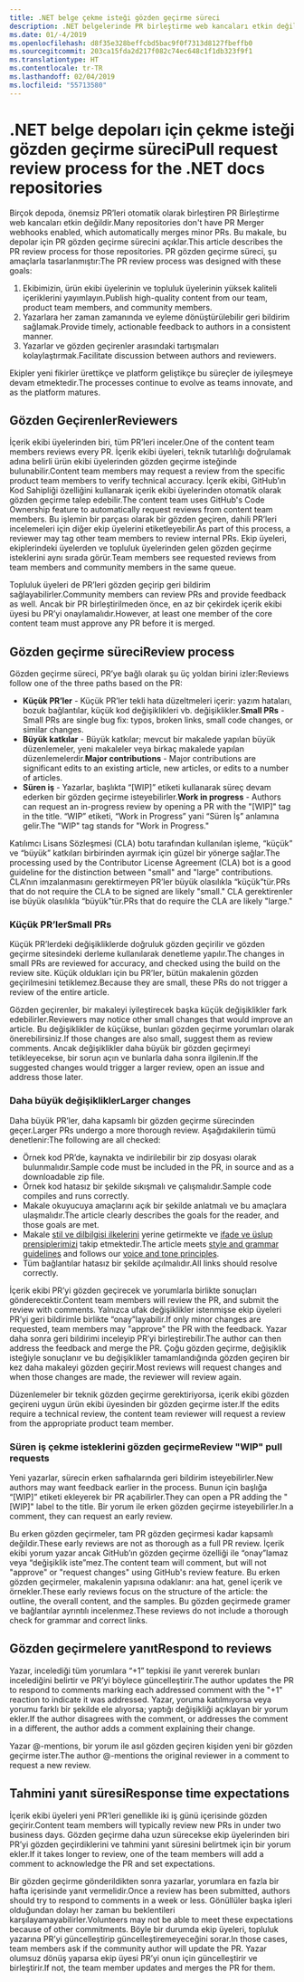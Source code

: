 ```yaml
---
title: .NET belge çekme isteği gözden geçirme süreci
description: .NET belgelerinde PR birleştirme web kancaları etkin değildir. Bu makale, bu depolar için PR sürecini açıklar
ms.date: 01/-4/2019
ms.openlocfilehash: d8f35e328beffcbd5bac9f0f7313d8127fbeffb0
ms.sourcegitcommit: 203ca15fda2d217f082c74ec648c1f1db323f9f1
ms.translationtype: HT
ms.contentlocale: tr-TR
ms.lasthandoff: 02/04/2019
ms.locfileid: "55713580"
---
```

# <a name="pull-request-review-process-for-the-net-docs-repositories"></a><span data-ttu-id="a74bb-104">.NET belge depoları için çekme isteği gözden geçirme süreci</span><span class="sxs-lookup"><span data-stu-id="a74bb-104">Pull request review process for the .NET docs repositories</span></span>

<span data-ttu-id="a74bb-105">Birçok depoda, önemsiz PR’leri otomatik olarak birleştiren PR Birleştirme web kancaları etkin değildir.</span><span class="sxs-lookup"><span data-stu-id="a74bb-105">Many repositories don't have PR Merger webhooks enabled, which automatically merges minor PRs.</span></span> <span data-ttu-id="a74bb-106">Bu makale, bu depolar için PR gözden geçirme sürecini açıklar.</span><span class="sxs-lookup"><span data-stu-id="a74bb-106">This article describes the PR review process for those repositories.</span></span> <span data-ttu-id="a74bb-107">PR gözden geçirme süreci, şu amaçlarla tasarlanmıştır:</span><span class="sxs-lookup"><span data-stu-id="a74bb-107">The PR review process was designed with these goals:</span></span>

1. <span data-ttu-id="a74bb-108">Ekibimizin, ürün ekibi üyelerinin ve topluluk üyelerinin yüksek kaliteli içeriklerini yayımlayın.</span><span class="sxs-lookup"><span data-stu-id="a74bb-108">Publish high-quality content from our team, product team members, and community members.</span></span>
1. <span data-ttu-id="a74bb-109">Yazarlara her zaman zamanında ve eyleme dönüştürülebilir geri bildirim sağlamak.</span><span class="sxs-lookup"><span data-stu-id="a74bb-109">Provide timely, actionable feedback to authors in a consistent manner.</span></span>
1. <span data-ttu-id="a74bb-110">Yazarlar ve gözden geçirenler arasındaki tartışmaları kolaylaştırmak.</span><span class="sxs-lookup"><span data-stu-id="a74bb-110">Facilitate discussion between authors and reviewers.</span></span>

<span data-ttu-id="a74bb-111">Ekipler yeni fikirler ürettikçe ve platform geliştikçe bu süreçler de iyileşmeye devam etmektedir.</span><span class="sxs-lookup"><span data-stu-id="a74bb-111">The processes continue to evolve as teams innovate, and as the platform matures.</span></span>

## <a name="reviewers"></a><span data-ttu-id="a74bb-112">Gözden Geçirenler</span><span class="sxs-lookup"><span data-stu-id="a74bb-112">Reviewers</span></span>

<span data-ttu-id="a74bb-113">İçerik ekibi üyelerinden biri, tüm PR’leri inceler.</span><span class="sxs-lookup"><span data-stu-id="a74bb-113">One of the content team members reviews every PR.</span></span> <span data-ttu-id="a74bb-114">İçerik ekibi üyeleri, teknik tutarlılığı doğrulamak adına belirli ürün ekibi üyelerinden gözden geçirme isteğinde bulunabilir.</span><span class="sxs-lookup"><span data-stu-id="a74bb-114">Content team members may request a review from the specific product team members to verify technical accuracy.</span></span> <span data-ttu-id="a74bb-115">İçerik ekibi, GitHub’ın Kod Sahipliği özelliğini kullanarak içerik ekibi üyelerinden otomatik olarak gözden geçirme talep edebilir.</span><span class="sxs-lookup"><span data-stu-id="a74bb-115">The content team uses GitHub's Code Ownership feature to automatically request reviews from content team members.</span></span> <span data-ttu-id="a74bb-116">Bu işlemin bir parçası olarak bir gözden geçiren, dahili PR’leri incelemeleri için diğer ekip üyelerini etiketleyebilir.</span><span class="sxs-lookup"><span data-stu-id="a74bb-116">As part of this process, a reviewer may tag other team members to review internal PRs.</span></span> <span data-ttu-id="a74bb-117">Ekip üyeleri, ekiplerindeki üyelerden ve topluluk üyelerinden gelen gözden geçirme isteklerini aynı sırada görür.</span><span class="sxs-lookup"><span data-stu-id="a74bb-117">Team members see requested reviews from team members and community members in the same queue.</span></span>

<span data-ttu-id="a74bb-118">Topluluk üyeleri de PR’leri gözden geçirip geri bildirim sağlayabilirler.</span><span class="sxs-lookup"><span data-stu-id="a74bb-118">Community members can review PRs and provide feedback as well.</span></span> <span data-ttu-id="a74bb-119">Ancak bir PR birleştirilmeden önce, en az bir çekirdek içerik ekibi üyesi bu PR’yi onaylamalıdır.</span><span class="sxs-lookup"><span data-stu-id="a74bb-119">However, at least one member of the core content team must approve any PR before it is merged.</span></span>

## <a name="review-process"></a><span data-ttu-id="a74bb-120">Gözden geçirme süreci</span><span class="sxs-lookup"><span data-stu-id="a74bb-120">Review process</span></span>

<span data-ttu-id="a74bb-121">Gözden geçirme süreci, PR’ye bağlı olarak şu üç yoldan birini izler:</span><span class="sxs-lookup"><span data-stu-id="a74bb-121">Reviews follow one of the three paths based on the PR:</span></span>

- <span data-ttu-id="a74bb-122">**Küçük PR’ler** - Küçük PR’ler tekli hata düzeltmeleri içerir: yazım hataları, bozuk bağlantılar, küçük kod değişiklikleri vb. değişiklikler.</span><span class="sxs-lookup"><span data-stu-id="a74bb-122">**Small PRs** - Small PRs are single bug fix: typos, broken links, small code changes, or similar changes.</span></span>
- <span data-ttu-id="a74bb-123">**Büyük katkılar** - Büyük katkılar; mevcut bir makalede yapılan büyük düzenlemeler, yeni makaleler veya birkaç makalede yapılan düzenlemelerdir.</span><span class="sxs-lookup"><span data-stu-id="a74bb-123">**Major contributions** - Major contributions are significant edits to an existing article, new articles, or edits to a number of articles.</span></span>
- <span data-ttu-id="a74bb-124">**Süren iş** - Yazarlar, başlıkta “[WIP]” etiketi kullanarak süreç devam ederken bir gözden geçirme isteyebilirler.</span><span class="sxs-lookup"><span data-stu-id="a74bb-124">**Work in progress** - Authors can request an in-progress review by opening a PR with the "[WIP]" tag in the title.</span></span> <span data-ttu-id="a74bb-125">“WIP” etiketi, “Work in Progress” yani “Süren İş” anlamına gelir.</span><span class="sxs-lookup"><span data-stu-id="a74bb-125">The "WIP" tag stands for "Work in Progress."</span></span> 

<span data-ttu-id="a74bb-126">Katılımcı Lisans Sözleşmesi (CLA) botu tarafından kullanılan işleme, “küçük” ve “büyük” katkıları birbirinden ayırmak için güzel bir yönerge sağlar.</span><span class="sxs-lookup"><span data-stu-id="a74bb-126">The processing used by the Contributor License Agreement (CLA) bot is a good guideline for the distinction between "small" and "large" contributions.</span></span> <span data-ttu-id="a74bb-127">CLA’nın imzalanmasını gerektirmeyen PR’ler büyük olasılıkla “küçük”tür.</span><span class="sxs-lookup"><span data-stu-id="a74bb-127">PRs that do not require the CLA to be signed are likely "small."</span></span> <span data-ttu-id="a74bb-128">CLA gerektirenler ise büyük olasılıkla “büyük”tür.</span><span class="sxs-lookup"><span data-stu-id="a74bb-128">PRs that do require the CLA are likely "large."</span></span>

### <a name="small-prs"></a><span data-ttu-id="a74bb-129">Küçük PR’ler</span><span class="sxs-lookup"><span data-stu-id="a74bb-129">Small PRs</span></span>

<span data-ttu-id="a74bb-130">Küçük PR’lerdeki değişikliklerde doğruluk gözden geçirilir ve gözden geçirme sitesindeki derleme kullanılarak denetleme yapılır.</span><span class="sxs-lookup"><span data-stu-id="a74bb-130">The changes in small PRs are reviewed for accuracy, and checked using the build on the review site.</span></span> <span data-ttu-id="a74bb-131">Küçük oldukları için bu PR’ler, bütün makalenin gözden geçirilmesini tetiklemez.</span><span class="sxs-lookup"><span data-stu-id="a74bb-131">Because they are small, these PRs do not trigger a review of the entire article.</span></span> 

<span data-ttu-id="a74bb-132">Gözden geçirenler, bir makaleyi iyileştirecek başka küçük değişiklikler fark edebilirler.</span><span class="sxs-lookup"><span data-stu-id="a74bb-132">Reviewers may notice other small changes that would improve an article.</span></span> <span data-ttu-id="a74bb-133">Bu değişiklikler de küçükse, bunları gözden geçirme yorumları olarak önerebilirsiniz.</span><span class="sxs-lookup"><span data-stu-id="a74bb-133">If those changes are also small, suggest them as review comments.</span></span> <span data-ttu-id="a74bb-134">Ancak değişiklikler daha büyük bir gözden geçirmeyi tetikleyecekse, bir sorun açın ve bunlarla daha sonra ilgilenin.</span><span class="sxs-lookup"><span data-stu-id="a74bb-134">If the suggested changes would trigger a larger review, open an issue and address those later.</span></span> 

### <a name="larger-changes"></a><span data-ttu-id="a74bb-135">Daha büyük değişiklikler</span><span class="sxs-lookup"><span data-stu-id="a74bb-135">Larger changes</span></span>

<span data-ttu-id="a74bb-136">Daha büyük PR’ler, daha kapsamlı bir gözden geçirme sürecinden geçer.</span><span class="sxs-lookup"><span data-stu-id="a74bb-136">Larger PRs undergo a more thorough review.</span></span> <span data-ttu-id="a74bb-137">Aşağıdakilerin tümü denetlenir:</span><span class="sxs-lookup"><span data-stu-id="a74bb-137">The following are all checked:</span></span>

- <span data-ttu-id="a74bb-138">Örnek kod PR’de, kaynakta ve indirilebilir bir zip dosyası olarak bulunmalıdır.</span><span class="sxs-lookup"><span data-stu-id="a74bb-138">Sample code must be included in the PR, in source and as a downloadable zip file.</span></span>
- <span data-ttu-id="a74bb-139">Örnek kod hatasız bir şekilde sıkışmalı ve çalışmalıdır.</span><span class="sxs-lookup"><span data-stu-id="a74bb-139">Sample code compiles and runs correctly.</span></span>
- <span data-ttu-id="a74bb-140">Makale okuyucuya amaçlarını açık bir şekilde anlatmalı ve bu amaçlara ulaşmalıdır.</span><span class="sxs-lookup"><span data-stu-id="a74bb-140">The article clearly describes the goals for the reader, and those goals are met.</span></span>
- <span data-ttu-id="a74bb-141">Makale [stil ve dilbilgisi ilkelerini](dotnet-style-guide.md) yerine getirmekte ve [ifade ve üslup prensiplerimizi](dotnet-voice-tone.md) takip etmektedir.</span><span class="sxs-lookup"><span data-stu-id="a74bb-141">The article meets [style and grammar guidelines](dotnet-style-guide.md) and follows our [voice and tone principles](dotnet-voice-tone.md).</span></span>
- <span data-ttu-id="a74bb-142">Tüm bağlantılar hatasız bir şekilde açılmalıdır.</span><span class="sxs-lookup"><span data-stu-id="a74bb-142">All links should resolve correctly.</span></span>

<span data-ttu-id="a74bb-143">İçerik ekibi PR’yi gözden geçirecek ve yorumlarla birlikte sonuçları gönderecektir.</span><span class="sxs-lookup"><span data-stu-id="a74bb-143">Content team members will review the PR, and submit the review with comments.</span></span> <span data-ttu-id="a74bb-144">Yalnızca ufak değişiklikler istenmişse ekip üyeleri PR’yi geri bildirimle birlikte “onay”layabilir.</span><span class="sxs-lookup"><span data-stu-id="a74bb-144">If only minor changes are requested, team members may "approve" the PR with the feedback.</span></span> <span data-ttu-id="a74bb-145">Yazar daha sonra geri bildirimi inceleyip PR’yi birleştirebilir.</span><span class="sxs-lookup"><span data-stu-id="a74bb-145">The author can then address the feedback and merge the PR.</span></span> <span data-ttu-id="a74bb-146">Çoğu gözden geçirme, değişiklik isteğiyle sonuçlanır ve bu değişiklikler tamamlandığında gözden geçiren bir kez daha makaleyi gözden geçirir.</span><span class="sxs-lookup"><span data-stu-id="a74bb-146">Most reviews will request changes and when those changes are made, the reviewer will review again.</span></span>

<span data-ttu-id="a74bb-147">Düzenlemeler bir teknik gözden geçirme gerektiriyorsa, içerik ekibi gözden geçireni uygun ürün ekibi üyesinden bir gözden geçirme ister.</span><span class="sxs-lookup"><span data-stu-id="a74bb-147">If the edits require a technical review, the content team reviewer will request a review from the appropriate product team member.</span></span>

### <a name="review-wip-pull-requests"></a><span data-ttu-id="a74bb-148">Süren iş çekme isteklerini gözden geçirme</span><span class="sxs-lookup"><span data-stu-id="a74bb-148">Review "WIP" pull requests</span></span>

<span data-ttu-id="a74bb-149">Yeni yazarlar, sürecin erken safhalarında geri bildirim isteyebilirler.</span><span class="sxs-lookup"><span data-stu-id="a74bb-149">New authors may want feedback earlier in the process.</span></span> <span data-ttu-id="a74bb-150">Bunun için başlığa “[WIP]” etiketi ekleyerek bir PR açabilirler.</span><span class="sxs-lookup"><span data-stu-id="a74bb-150">They can open a PR adding the "[WIP]" label to the title.</span></span> <span data-ttu-id="a74bb-151">Bir yorum ile erken gözden geçirme isteyebilirler.</span><span class="sxs-lookup"><span data-stu-id="a74bb-151">In a comment, they can request an early review.</span></span>

<span data-ttu-id="a74bb-152">Bu erken gözden geçirmeler, tam PR gözden geçirmesi kadar kapsamlı değildir.</span><span class="sxs-lookup"><span data-stu-id="a74bb-152">These early reviews are not as thorough as a full PR review.</span></span> <span data-ttu-id="a74bb-153">İçerik ekibi yorum yazar ancak GitHub’ın gözden geçirme özelliği ile “onay”lamaz veya “değişiklik iste”mez.</span><span class="sxs-lookup"><span data-stu-id="a74bb-153">The content team will comment, but will not "approve" or "request changes" using GitHub's review feature.</span></span> <span data-ttu-id="a74bb-154">Bu erken gözden geçirmeler, makalenin yapısına odaklanır: ana hat, genel içerik ve örnekler.</span><span class="sxs-lookup"><span data-stu-id="a74bb-154">These early reviews focus on the structure of the article: the outline, the overall content, and the samples.</span></span> <span data-ttu-id="a74bb-155">Bu gözden geçirmede gramer ve bağlantılar ayrıntılı incelenmez.</span><span class="sxs-lookup"><span data-stu-id="a74bb-155">These reviews do not include a thorough check for grammar and correct links.</span></span>

## <a name="respond-to-reviews"></a><span data-ttu-id="a74bb-156">Gözden geçirmelere yanıt</span><span class="sxs-lookup"><span data-stu-id="a74bb-156">Respond to reviews</span></span>

<span data-ttu-id="a74bb-157">Yazar, incelediği tüm yorumlara “+1” tepkisi ile yanıt vererek bunları incelediğini belirtir ve PR’yi böylece güncelleştirir.</span><span class="sxs-lookup"><span data-stu-id="a74bb-157">The author updates the PR to respond to comments marking each addressed comment with the "+1" reaction to indicate it was addressed.</span></span> <span data-ttu-id="a74bb-158">Yazar, yoruma katılmıyorsa veya yorumu farklı bir şekilde ele alıyorsa; yaptığı değişikliği açıklayan bir yorum ekler.</span><span class="sxs-lookup"><span data-stu-id="a74bb-158">If the author disagrees with the comment, or addresses the comment in a different, the author adds a comment explaining their change.</span></span>

<span data-ttu-id="a74bb-159">Yazar @-mentions, bir yorum ile asıl gözden geçiren kişiden yeni bir gözden geçirme ister.</span><span class="sxs-lookup"><span data-stu-id="a74bb-159">The author @-mentions the original reviewer in a comment to request a new review.</span></span> 

## <a name="response-time-expectations"></a><span data-ttu-id="a74bb-160">Tahmini yanıt süresi</span><span class="sxs-lookup"><span data-stu-id="a74bb-160">Response time expectations</span></span>

<span data-ttu-id="a74bb-161">İçerik ekibi üyeleri yeni PR’leri genellikle iki iş günü içerisinde gözden geçirir.</span><span class="sxs-lookup"><span data-stu-id="a74bb-161">Content team members will typically review new PRs in under two business days.</span></span> <span data-ttu-id="a74bb-162">Gözden geçirme daha uzun sürecekse ekip üyelerinden biri PR’yi gözden geçirdiklerini ve tahmini yanıt süresini belirtmek için bir yorum ekler.</span><span class="sxs-lookup"><span data-stu-id="a74bb-162">If it takes longer to review, one of the team members will add a comment to acknowledge the PR and set expectations.</span></span>

<span data-ttu-id="a74bb-163">Bir gözden geçirme gönderildikten sonra yazarlar, yorumlara en fazla bir hafta içerisinde yanıt vermelidir.</span><span class="sxs-lookup"><span data-stu-id="a74bb-163">Once a review has been submitted, authors should try to respond to comments in a week or less.</span></span> <span data-ttu-id="a74bb-164">Gönüllüler başka işleri olduğundan dolayı her zaman bu beklentileri karşılayamayabilirler.</span><span class="sxs-lookup"><span data-stu-id="a74bb-164">Volunteers may not be able to meet these expectations because of other commitments.</span></span> <span data-ttu-id="a74bb-165">Böyle bir durumda ekip üyeleri, topluluk yazarına PR’yi güncelleştirip güncelleştiremeyeceğini sorar.</span><span class="sxs-lookup"><span data-stu-id="a74bb-165">In those cases, team members ask if the community author will update the PR.</span></span> <span data-ttu-id="a74bb-166">Yazar olumsuz dönüş yaparsa ekip üyesi PR’yi onun için güncelleştirir ve birleştirir.</span><span class="sxs-lookup"><span data-stu-id="a74bb-166">If not, the team member updates and merges the PR for them.</span></span>
